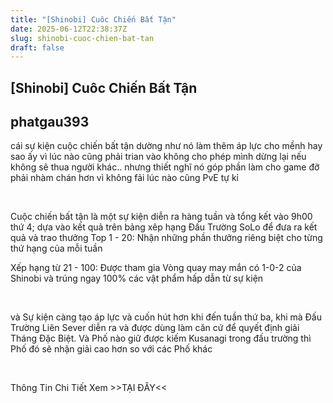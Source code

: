 ```yaml
---
title: "[Shinobi] Cuôc Chiến Bất Tận"
date: 2025-06-12T22:38:37Z
slug: shinobi-cuoc-chien-bat-tan
draft: false
---
```


## [Shinobi] Cuôc Chiến Bất Tận

## phatgau393

cái sự kiện cuộc chiến bất tận dường như nó làm thêm áp lực cho mềnh hay sao ấy vì lúc nào cũng phải trian vào không cho phép mình dừng lại nếu không sẽ thua người khác.. nhưng thiết nghĩ nó góp phần làm cho game đỡ phải nhàm chán hơn vì không fải lúc nào cũng PvE tự kỉ  
 
​

Cuộc chiến bất tận là một sự kiện diễn ra hàng tuần và tổng kết vào 9h00 thứ 4; dựa vào kết quả trên bảng xêp hạng Đấu Trường SoLo để đưa ra kết quả và trao thưởng
Top 1 - 20: Nhận những phần thưởng riêng biệt cho từng thứ hạng của mỗi tuần

Xếp hạng từ 21 - 100: Được tham gia Vòng quay may mắn có 1-0-2 của Shinobi và trúng ngay 100% các vật phẩm hấp dẫn từ sự kiện

​

và Sự kiện càng tạo áp lực và cuốn hút hơn khi đến tuần thứ ba, khi mà Đấu Trường Liên Sever diễn ra và được dùng làm căn cứ để quyết định giải Tháng Đặc Biệt. Và Phố nào giữ được kiếm Kusanagi trong đấu trường thì Phố đó sẽ nhận giải cao hơn so với các Phố khác

​


Thông Tin Chi Tiết Xem >>TẠI ĐÂY<<